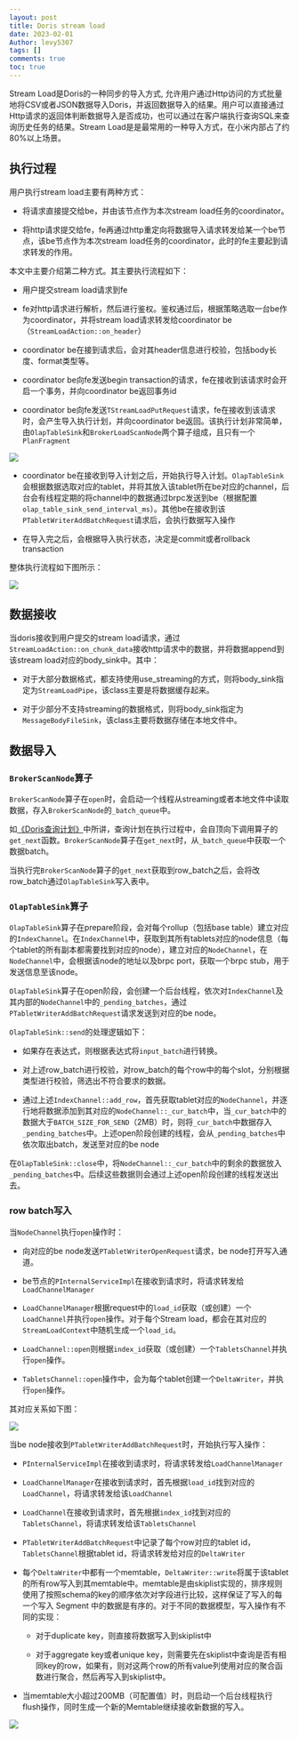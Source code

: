 ```yaml
---
layout: post
title: Doris stream load
date: 2023-02-01
Author: levy5307
tags: []
comments: true
toc: true
---
```


Stream Load是Doris的一种同步的导入方式, 允许用户通过Http访问的方式批量地将CSV或者JSON数据导入Doris，并返回数据导入的结果。用户可以直接通过Http请求的返回体判断数据导入是否成功，也可以通过在客户端执行查询SQL来查询历史任务的结果。Stream Load是是最常用的一种导入方式，在小米内部占了约80%以上场景。 

## 执行过程

用户执行stream load主要有两种方式：

- 将请求直接提交给be，并由该节点作为本次stream load任务的coordinator。

- 将http请求提交给fe，fe再通过http重定向将数据导入请求转发给某一个be节点，该be节点作为本次stream load任务的coordinator，此时的fe主要起到请求转发的作用。

本文中主要介绍第二种方式。其主要执行流程如下：

- 用户提交stream load请求到fe

- fe对http请求进行解析，然后进行鉴权。鉴权通过后，根据策略选取一台be作为coordinator，并将stream load请求转发给coordinator be（`StreamLoadAction::on_header`）

- coordinator be在接到请求后，会对其header信息进行校验，包括body长度、format类型等。

- coordinator be向fe发送begin transaction的请求，fe在接收到该请求时会开启一个事务，并向coordinator be返回事务id

- coordinator be向fe发送`TStreamLoadPutRequest`请求，fe在接收到该请求时，会产生导入执行计划，并向coordinator be返回。该执行计划非常简单，由`OlapTableSink`和`BrokerLoadScanNode`两个算子组成，且只有一个`PlanFragment`

![](../images/streamload-plan.jpg)

- coordinator be在接收到导入计划之后，开始执行导入计划。`OlapTableSink`会根据数据选取对应的tablet，并将其放入该tablet所在be对应的channel，后台会有线程定期的将channel中的数据通过brpc发送到be（根据配置`olap_table_sink_send_interval_ms`）。其他be在接收到该`PTabletWriterAddBatchRequest`请求后，会执行数据写入操作

- 在导入完之后，会根据导入执行状态，决定是commit或者rollback transaction

整体执行流程如下图所示：

![](../images/stream-load-process.png)

## 数据接收

当doris接收到用户提交的stream load请求，通过`StreamLoadAction::on_chunk_data`接收http请求中的数据，并将数据append到该stream load对应的body_sink中。其中：

- 对于大部分数据格式，都支持使用use_streaming的方式，则将body_sink指定为`StreamLoadPipe`，该class主要是将数据缓存起来。

- 对于少部分不支持streaming的数据格式，则将body_sink指定为`MessageBodyFileSink`，该class主要将数据存储在本地文件中。

## 数据导入

### `BrokerScanNode`算子

`BrokerScanNode`算子在`open`时，会启动一个线程从streaming或者本地文件中读取数据，存入`BrokerScanNode`的`_batch_queue`中。

如[《Doris查询计划》](https://levy5307.github.io/blog/doris-query/)中所讲，查询计划在执行过程中，会自顶向下调用算子的`get_next`函数。`BrokerScanNode`算子在`get_next`时，从`_batch_queue`中获取一个数据batch。

当执行完`BrokerScanNode`算子的`get_next`获取到row_batch之后，会将改row_batch通过`OlapTableSink`写入表中。

### `OlapTableSink`算子

`OlapTableSink`算子在prepare阶段，会对每个rollup（包括base table）建立对应的`IndexChannel`。在`IndexChannel`中，获取到其所有tablets对应的node信息（每个tablet的所有副本都需要找到对应的node），建立对应的`NodeChannel`，在`NodeChannel`中，会根据该node的地址以及brpc port，获取一个brpc stub，用于发送信息至该node。

`OlapTableSink`算子在open阶段，会创建一个后台线程，依次对`IndexChannel`及其内部的`NodeChannel`中的`_pending_batches`，通过`PTabletWriterAddBatchRequest`请求发送到对应的be node。

`OlapTableSink::send`的处理逻辑如下：

- 如果存在表达式，则根据表达式将`input_batch`进行转换。

- 对上述row_batch进行校验，对row_batch的每个row中的每个slot，分别根据类型进行校验，筛选出不符合要求的数据。

- 通过上述`IndexChannel::add_row`，首先获取tablet对应的`NodeChannel`，并逐行地将数据添加到其对应的`NodeChannel::_cur_batch`中，当`_cur_batch`中的数据大于`BATCH_SIZE_FOR_SEND`（2MB）时，则将`_cur_batch`中数据存入`_pending_batches`中。上述open阶段创建的线程，会从`_pending_batches`中依次取出batch，发送至对应的be node

在`OlapTableSink::close`中，将`NodeChannel::_cur_batch`中的剩余的数据放入`_pending_batches`中。后续这些数据则会通过上述open阶段创建的线程发送出去。

### row batch写入

当`NodeChannel`执行`open`操作时：

- 向对应的be node发送`PTabletWriterOpenRequest`请求，be node打开写入通道。

- be节点的`PInternalServiceImpl`在接收到请求时，将请求转发给`LoadChannelManager`

- `LoadChannelManager`根据request中的`load_id`获取（或创建）一个`LoadChannel`并执行`open`操作。对于每个Stream load，都会在其对应的`StreamLoadContext`中随机生成一个`load_id`。

- `LoadChannel::open`则根据`index_id`获取（或创建）一个`TabletsChannel`并执行`open`操作。

- `TabletsChannel::open`操作中，会为每个tablet创建一个`DeltaWriter`，并执行`open`操作。 

其对应关系如下图：

![](../images/doris-write-open.jpg)

当be node接收到`PTabletWriterAddBatchRequest`时，开始执行写入操作：

- `PInternalServiceImpl`在接收到请求时，将请求转发给`LoadChannelManager`

- `LoadChannelManager`在接收到请求时，首先根据`load_id`找到对应的`LoadChannel`，将请求转发给该`LoadChannel`

- `LoadChannel`在接收到请求时，首先根据`index_id`找到对应的`TabletsChannel`，将请求转发给该`TabletsChannel`

- `PTabletWriterAddBatchRequest`中记录了每个row对应的tablet id，`TabletsChannel`根据tablet id，将请求转发给对应的`DeltaWriter`

- 每个`DeltaWriter`中都有一个memtable，`DeltaWriter::write`将属于该tablet的所有row写入到其memtable中。memtable是由skiplist实现的，排序规则使用了按照schema的key的顺序依次对字段进行比较，这样保证了写入的每一个写入 Segment 中的数据是有序的。对于不同的数据模型，写入操作有不同的实现：

  - 对于duplicate key，则直接将数据写入到skiplist中

  - 对于aggregate key或者unique key，则需要先在skiplist中查询是否有相同key的row，如果有，则对这两个row的所有value列使用对应的聚合函数进行聚合，然后再写入到skiplist中。

- 当memtable大小超过200MB（可配置值）时，则启动一个后台线程执行flush操作，同时生成一个新的Memtable继续接收新数据的写入。

![](../images/doris-batchrow-insert.png)


